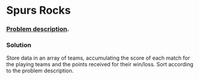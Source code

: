 # Spurs Rocks
### [Problem description](https://www.beecrowd.com.br/judge/en/problems/view/1303).

### Solution

Store data in an array of teams, accumulating the score of each match for the playing teams and the points received for their win/loss. Sort according to the problem description.
